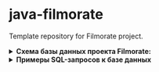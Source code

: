 # java-filmorate
Template repository for Filmorate project.

<details>
<summary><b>Схема базы данных проекта Filmorate:</b></summary>

![Схема базы данных проекта Filmorate в формате png](/src/main/docs/intermediate-sql-task.png)

![Оригинал схемы базы данных проекта Filmorate на dbdiagram.io](https://dbdiagram.io/d/intermediate-sql-month-task-66f0d439a0828f8aa6b029fc)


1. **`USERS`** хранит данные пользователей, включая эл. почту, логин, имя и дату рождения.

2. **`FILMS`** хранит данные о фильмах, включая название, описание, дату выхода и длительность. **`FILMS`** связана с **`MPA_CATEGORIES`**, ответственной за возрастные рейтинги фильмов (G, PG, PG-13, R и NC-17). Так как фильмы могут принадлежать к нескольким жанрам одновременно, промежуточная **`FILM_GENRES`** связывает фильмы с жанрами из **`GENRES`**.

3. **`FRIENDS`** хранит связи «дружба» между двумя пользователями. Предусматривает два статуса: «неподтверждённая», когда один пользователь отправил запрос на добавление другого пользователя в друзья, и «подтверждённая», когда второй пользователь согласился на это добавление.

4. **`LIKES` и `RATINGS`** нужны для отслеживания взаимодействий пользователей с фильмами. **`LIKES`** фиксирует лайки, а **`RATINGS`** хранит выставленные оценки.

</details>

<details>
<summary><b>Примеры SQL-запросов к базе данных</b></summary>

#### **1. Получение списка всех пользователей**

```sql
SELECT user_id, email, login, name, birthday FROM users;
```

#### **2. Добавление нового пользователя**

```sql
INSERT INTO users (email, login, name, birthday)
VALUES (?, ?, ?, ?);
```

#### **3. Обновление информации о пользователе**

```sql
UPDATE users
SET name = ?, email = ?
WHERE user_id = ?;
```

#### **4. Получение всех фильмов с их жанрами и рейтингом MPA**

```sql
SELECT
    f.film_id,
    f.name,
    f.description,
    f.release_date,
    f.duration,
    m.name AS mpa_rating,
    GROUP_CONCAT(g.name) AS genres
FROM films f
JOIN mpa_categories m ON f.category_mpa_id = m.category_mpa_id
JOIN film_genres fg ON f.film_id = fg.film_id
JOIN genres g ON fg.genre_id = g.genre_id
GROUP BY
    f.film_id,
    f.name,
    f.description,
    f.release_date,
    f.duration,
    m.name;
```

#### **5. Добавление нового фильма**

```sql
INSERT INTO films (name, description, release_date, duration, category_mpa_id)
VALUES (?, ?, ?, ?, ?);
```

#### **6. Добавление лайка пользователю для фильма**

```sql
ALTER TABLE likes
ADD CONSTRAINT unique_like UNIQUE (user_id, film_id);
```

```sql
INSERT INTO likes (user_id, film_id)
VALUES (?, ?);
```

#### **7. Удаление лайка пользователя для фильма**

```sql
DELETE FROM likes
WHERE user_id = ? AND film_id = ?;
```

#### **8. Получение списка друзей пользователя**

```sql
SELECT
    u.user_id,
    u.name,
    f.status AS friendship_status
FROM users u
JOIN friends f ON u.user_id = f.friend_id
WHERE f.user_id = ?;
```

#### **9. Получение топ-N популярных фильмов (по количеству лайков)**

```sql
SELECT
    f.film_id,
    f.name,
    COUNT(l.user_id) AS likes_count
FROM films f
LEFT JOIN likes l ON f.film_id = l.film_id
GROUP BY
    f.film_id,
    f.name
ORDER BY likes_count DESC
LIMIT ?;
```

#### **10. Добавление нового жанра**

```sql
INSERT INTO genres (name)
VALUES (?);
```

</details>

